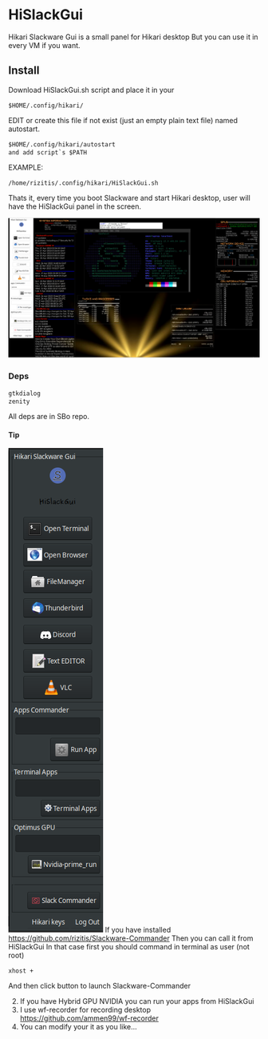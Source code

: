 # HiSlackGui
Hikari Slackware Gui is a small panel for Hikari desktop
But you can use it in every VM if you want. 

## Install
Download HiSlackGui.sh script and place it in your
```
$HOME/.config/hikari/
```
EDIT  or create this file if not exist (just an empty plain text file) named autostart.
```
$HOME/.config/hikari/autostart
and add script`s $PATH
```
EXAMPLE:
```
/home/rizitis/.config/hikari/HiSlackGui.sh
```

Thats it, every time you boot Slackware and start Hikari desktop, user will have the HiSlackGui panel in the screen.



![HiSlackGui](https://github.com/rizitis/HiSlackGui/raw/main/hikari-slackware.png)

### Deps
```
gtkdialog
zenity
```
All deps are in SBo repo.

#### Tip
![HiSlackGui](https://github.com/rizitis/HiSlackGui/raw/main/Hikari%20Slackware%20Gui.png)
If you have installed https://github.com/rizitis/Slackware-Commander
Then you can call it from HiSlackGui
In that case first you should command in terminal as user (not root)
```
xhost +
```
And then click button to launch Slackware-Commander


2) If you have Hybrid GPU NVIDIA you can run your apps from HiSlackGui
3) I use wf-recorder for recording desktop https://github.com/ammen99/wf-recorder
4) You can modify your it as you like... 
